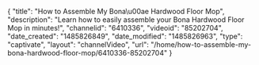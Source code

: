 {
    "title": "How to Assemble My Bona\u00ae Hardwood Floor Mop",
    "description": "Learn how to easily assemble your Bona Hardwood Floor Mop in minutes!",
    "channelid": "6410336",
    "videoid": "85202704",
    "date_created": "1485826849",
    "date_modified": "1485826963",
    "type": "captivate",
    "layout": "channelVideo",
    "url": "\/home\/how-to-assemble-my-bona-hardwood-floor-mop\/6410336-85202704"
}